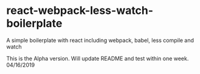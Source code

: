 # react-webpack-less-watch-boilerplate
A simple boilerplate with react including webpack, babel, less compile and  watch

This is the Alpha version. Will update README and test within one week. 04/16/2019
